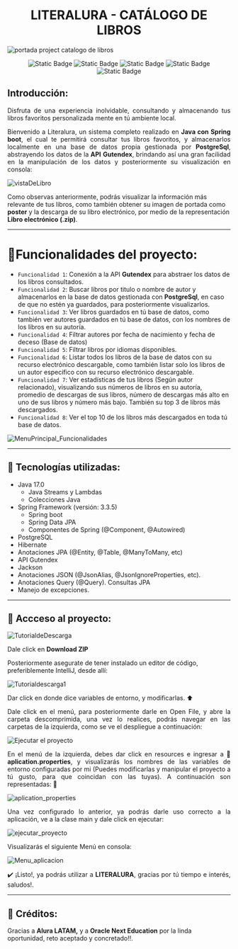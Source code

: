 <h1 align="center">LITERALURA - CATÁLOGO DE LIBROS</h1>

![portada project catalogo de libros](https://github.com/user-attachments/assets/d7420998-9673-42dc-82bf-accd00a53772)

<p align="center">
  <img alt="Static Badge" src="https://img.shields.io/badge/Release%20date-November%202024-green">
  <img alt="Static Badge" src="https://img.shields.io/badge/Status-En%20constante%20desarrollo-green">
  <img alt="Static Badge" src="https://img.shields.io/badge/Project%20version-1.0-blue">
  <img alt="Static Badge" src="https://img.shields.io/badge/Java%20version-17.0-blue">
  <img alt="Static Badge" src="https://img.shields.io/badge/Spring%20version-3.3.5-blue">
</p>
<h2>Introducción:</h2>
<p align="justify">
  Disfruta de una experiencia inolvidable, consultando y almacenando tus libros favoritos personalizada mente en tú ambiente     local.
</p>
<p align="justify">
  Bienvenido a Literalura, un sistema completo realizado en <b>Java con Spring boot</b>, el cual te permitirá consultar tus libros favoritos, y almacenarlos localmente en una base de datos propia gestionada por <b>PostgreSql</b>, abstrayendo los datos de la <b>API</b> <strong href="https://gutendex.com/" target="_blank">Gutendex</strong>, brindando así una gran facilidad en la manipulación de los datos y posteriormente su visualización en consola:

![vistaDeLibro](https://github.com/user-attachments/assets/cdafcab4-523a-4903-b61c-3d4df5aaacd6)

Como observas anteriormente, podrás visualizar la información más relevante de tus libros, como también obtener su imagen de portada como <b>poster</b> y la descarga de su libro electrónico, por medio de la representación <b>Libro electrónico (.zip)</b>.
</p>
<hr>

# 🔨Funcionalidades del proyecto:
- `Funcionalidad 1`: Conexión a la API <strong href="https://gutendex.com/" target="_blank">Gutendex</strong> para abstraer los datos de los libros consultados.
- `Funcionalidad 2`: Buscar libros por titulo o nombre de autor y almacenarlos en la base de datos gestionada con <b>PostgreSql</b>, en caso de que no estén ya guardados, para posteriormente visualizarlos.
- `Funcionalidad 3`: Ver libros guardados en tú base de datos, como también ver autores guardados en tú base de datos, con los nombres de los libros en su autoría.
- `Funcionalidad 4`: Filtrar autores por fecha de nacimiento y fecha de deceso (Base de datos)
- `Funcionalidad 5`: Filtrar libros por idiomas disponibles.
- `Funcionalidad 6`: Listar todos los libros de la base de datos con su recurso electrónico descargable, como también listar solo los libros de un autor específico con su recurso electrónico descargable.
- `Funcionalidad 7`: Ver estadísticas de tus libros (Según autor relacionado), visualizando sus números de libros en su autoría, promedio de descargas de sus libros, número de descargas más alto en uno de sus libros y número más bajo. También su top 3 de libros más descargados.
- `Funcionalidad 8`: Ver el top 10 de los libros más descargados en toda tú base de datos.

![MenuPrincipal_Funcionalidades](https://github.com/user-attachments/assets/c6c6093d-edf8-46cd-90f5-e21c703bb01d)

<hr>

## 🧠 Tecnologías utilizadas: 
- Java 17.0
  - Java Streams y Lambdas
  - Colecciones Java
- Spring Framework (versión: 3.3.5)
  - Spring boot
  - Spring Data JPA
  - Componentes de Spring (@Component, @Autowired)
- PostgreSQL
- Hibernate
- Anotaciones JPA (@Entity, @Table, @ManyToMany, etc) 
- API Gutendex
- Jackson
- Anotaciones JSON (@JsonAlias, @JsonIgnoreProperties, etc).
- Anotaciones Query (@Query). Consultas JPA
- Manejo de excepciones.

<hr>

## 📂 Accceso al proyecto: 
![TutorialdeDescarga](https://github.com/user-attachments/assets/45294179-c3ac-45c6-9989-4311f6b82b50)
<p>Dale click en <strong color="red">Download ZIP</strong></p>
<p>Posteriormente asegurate de tener instalado un editor de código, preferiblemente IntelliJ, desde allí: </p>

![Tutorialdescarga1](https://github.com/user-attachments/assets/15e48718-903c-444f-9604-d50bf9d2d32c)

<p align="justify>
  
<b>Antes de ejecutar</b>, es importante ajustar tus variables de entorno en Windows o Linux, te dejo un breve ejemplo de en donde puedes encontrar las variables de entorno en <b>Windows</b>:

</p>

<p>
  
![variables_de_entorno](https://github.com/user-attachments/assets/04e90722-40ba-4cf3-b2d5-0ad8c1304843)

</p>

<p align="justify">
Dar click en donde dice variables de entorno, y modificarlas. ⬆️
</p>

<p align="justify">Dale click en el menú, para posteriormente darle en Open File, y abre la carpeta descomprimida, una vez lo realices, podrás navegar en las carpetas de la izquierda, como se ve el despliegue a continuación: </p>
<p>

![Ejecutar el proyecto](https://github.com/user-attachments/assets/ca556a8b-d13b-47e1-a178-d9b416216fb5)

</p>

<p align="justify">
En el menú de la izquierda, debes dar click en resources e ingresar a 🚧 <b>aplication.properties</b>, y visualizarás los nombres de las variables de entorno configuradas por mi (Puedes modificarlas y manipular el proyecto a tú gusto, para que coincidan con las tuyas). A continuación son representadas: 🎨
</p>

![aplication_properties](https://github.com/user-attachments/assets/efd481e1-dcb1-4c58-ac6d-9aba3e72b795)

<p align="justify">
Una vez configurado lo anterior, ya podrás darle uso correcto a la aplicación, ve a la clase main y dale click en ejecutar:
</p>

![ejecutar_proyecto](https://github.com/user-attachments/assets/4cda259a-300f-44ea-bcee-5800cb2bebb1)


<p align="justify">
Visualizarás el siguiente Menú en consola: 
</p>

![Menu_aplicacion](https://github.com/user-attachments/assets/5832e772-e4ca-44d5-bb1b-397ad0fbb192)

<p align="justify">
✔️ ¡Listo!, ya podrás utilizar a <b>LITERALURA</b>, gracias por tú tiempo e interés, saludos!. 
</p>
<hr>

## 🥇 Créditos:

<p align="jutify"> Gracias a <strong src="https://www.aluracursos.com/" target="_blank">Alura LATAM,</strong> y a <strong src="https://www.oracle.com/co/education/oracle-next-education/" target="_blank">Oracle Next Education</strong> por la linda oportunidad, reto aceptado y concretado!!.</p>
